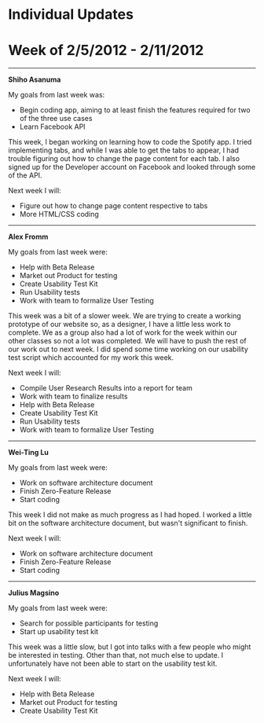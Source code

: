 # Individual Updates #
# Week of 2/5/2012 - 2/11/2012 #


---

**Shiho Asanuma**

My goals from last week was:
  * Begin coding app, aiming to at least finish the features required for two of the three use cases
  * Learn Facebook API

This week, I began working on learning how to code the Spotify app. I tried implementing tabs, and while I was able to get the tabs to appear, I had trouble figuring out how to change the page content for each tab. I also signed up for the Developer account on Facebook and looked through some of the API.

Next week I will:
  * Figure out how to change page content respective to tabs
  * More HTML/CSS coding


---

**Alex Fromm**

My goals from last week were:
  * Help with Beta Release
  * Market out Product for testing
  * Create Usability Test Kit
  * Run Usability tests
  * Work with team to formalize User Testing

This week was a bit of a slower week.  We are trying to create a working prototype of our website so, as a designer, I have a little less work to complete.  We as a group also had a lot of work for the week within our other classes so not a lot was completed.  We will have to push the rest of our work out to next week.  I did spend some time working on our usability test script which accounted for my work this week.


Next week I will:
  * Compile User Research Results into a report for team
  * Work with team to finalize results
  * Help with Beta Release
  * Create Usability Test Kit
  * Run Usability tests
  * Work with team to formalize User Testing



---


**Wei-Ting Lu**

My goals from last week were:
  * Work on software architecture document
  * Finish Zero-Feature Release
  * Start coding

This week I did not make as much progress as I had hoped. I worked a little bit on the software architecture document, but wasn't significant to finish.

Next week I will:
  * Work on software architecture document
  * Finish Zero-Feature Release
  * Start coding

---

**Julius Magsino**

My goals from last week were:

  * Search for possible participants for testing
  * Start up usability test kit

This week was a little slow, but I got into talks with a few people who might be interested in testing.  Other than that, not much else to update.  I unfortunately have not been able to start on the usability test kit.

Next week I will:
  * Help with Beta Release
  * Market out Product for testing
  * Create Usability Test Kit
